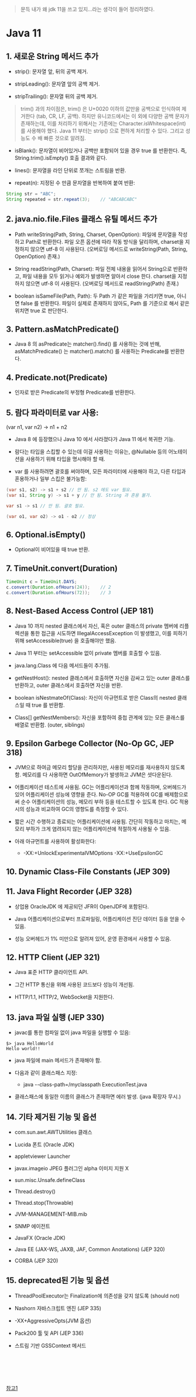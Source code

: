 > 문득 내가 왜 jdk 11을 쓰고 있지...라는 생각이 들어 정리하였다.

# Java 11

## 1. 새로운 String 메서드 추가
- strip(): 문자열 앞, 뒤의 공백 제거.

- stripLeading(): 문자열 앞의 공백 제거.

- stripTrailing(): 문자열 뒤의 공백 제거.

> trim() 과의 차이점은, trim() 은 U+0020 이하의 값만을 공백으로 인식하여 제거한다 (tab, CR, LF, 공백). 하지만 유니코드에서는 이 외에 다양한 공백 문자가 존재하는데, 이를 처리하기 위해서는 기존에는 Character.isWhitespace(int) 를 사용해야 했다. Java 11 부터는 strip() 으로 편하게 처리할 수 있다. 그리고 성능도 수 배 빠른 것으로 알려짐.

- isBlank(): 문자열이 비어있거나 공백만 포함되어 있을 경우 true 를 반환한다. 즉, String.trim().isEmpty() 호출 결과와 같다.

- lines(): 문자열을 라인 단위로 쪼개는 스트림을 반환.

- repeat(n): 지정된 수 만큼 문자열을 반복하여 붙여 반환:

```java
String str = "ABC";
String repeated = str.repeat(3);	// "ABCABCABC"
 ```



## 2. java.nio.file.Files 클래스 유틸 메서드 추가
- Path writeString(Path, String, Charset, OpenOption): 파일에 문자열을 작성하고 Path로 반환한다. 파일 오픈 옵션에 따라 작동 방식을 달리하며, charset을 지정하지 않으면 utf-8 이 사용된다. (오버로딩 메서드로 writeString(Path, String, OpenOption) 존재.)

- String readString(Path, Charset): 파일 전체 내용을 읽어서 String으로 반환하고, 파일 내용을 모두 읽거나 예외가 발생하면 알아서 close 한다. charset을 지정하지 않으면 utf-8 이 사용된다. (오버로딩 메서드로 readString(Path) 존재.)

- boolean isSameFile(Path, Path): 두 Path 가 같은 파일을 가리키면 true, 아니면 false 를 반환한다. 파일이 실제로 존재하지 않아도, Path 를 기준으로 해서 같은 위치면 true 로 판단한다.

 

## 3. Pattern.asMatchPredicate()
- Java 8 의 asPredicate는 matcher().find() 를 사용하는 것에 반해, asMatchPredicate() 는 matcher().match() 를 사용하는 Predicate를 반환한다.

 

## 4. Predicate.not(Predicate)
- 인자로 받은 Predicate의 부정형 Predicate를 반환한다.

 

## 5. 람다 파라미터로 var 사용:
(var n1, var n2) -> n1 + n2
- Java 8 에 등장했으나 Java 10 에서 사라졌다가 Java 11 에서 복귀한 기능.

- 람다는 타입을 스킵할 수 있는데 이걸 사용하는 이유는, @Nullable 등의 어노테이션을 사용하기 위해 타입을 명시해야 할 때.

- var 를 사용하려면 괄호를 써야하며, 모든 파라미터에 사용해야 하고, 다른 타입과 혼용하거나 일부 스킵은 불가능함:

```java 
(var s1, s2) -> s1 + s2 // 안 됨. s2 에도 var 필요.
(var s1, String y) -> s1 + y // 안 됨. String 과 혼용 불가.

var s1 -> s1 // 안 됨. 괄호 필요.

(var o1, var o2) -> o1 - o2 // 정상
 ```



## 6. Optional.isEmpty()
- Optional이 비어있을 때 true 반환.

 

## 7. TimeUnit.convert(Duration)
```java
TimeUnit c = TimeUnit.DAYS;
c.convert(Duration.ofHours(24));	// 2
c.convert(Duration.ofHours(72));	// 3
 ```
 
 

## 8. Nest-Based Access Control (JEP 181)
- Java 10 까지 nested 클래스에서 자신, 혹은 outer 클래스의 private 멤버에 리플렉션을 통한 접근을 시도하면 IllegalAccessException 이 발생했고, 이를 피하기 위해 setAccessible(true) 을 호출해야만 했음.

- Java 11 부터는 setAccessible 없이 private 멤버를 호출할 수 있음.

- java.lang.Class 에 다음 메서드들이 추가됨.

- getNestHost(): nested 클래스에서 호출하면 자신을 감싸고 있는 outer 클래스를 반환하고, outer 클래스에서 호출하면 자신을 반환.

- boolean isNestmateOf(Class): 자신이 아규먼트로 받은 Class의 nested 클래스일 때 true 를 반환함.

- Class[] getNestMembers(): 자신을 포함하여 중첩 관계에 있는 모든 클래스를 배열로 반환함. (outer, siblings)

 

## 9. Epsilon Garbege Collector (No-Op GC, JEP 318)
- JVM으로 하여금 메모리 할당을 관리하지만, 사용된 메모리를 재사용하지 않도록 함. 메모리를 다 사용하면 OutOfMemory가 발생하고 JVM은 셧다운된다.

- 어플리케이션 테스트에 사용됨. GC는 어플리케이션과 함께 작동하며, 오버헤드가 있어 어플리케이션 성능에 영향을 준다. No-OP GC를 적용하여 GC를 배제함으로써 순수 어플리케이션의 성능, 메모리 부하 등을 테스트할 수 있도록 한다. GC 적용 시의 성능과 비교하여 GC의 영향도를 측정할 수 있다.

- 짧은 시간 수행하고 종료되는 어플리케이션에 사용됨. 간단히 작동하고 마치는, 메모리 부하가 크게 염려되지 않는 어플리케이션에 적절하게 사용될 수 있음.

- 아래 아규먼트를 사용하여 활성화한다:
   - -XX:+UnlockExperimentalVMOptions -XX:+UseEpsilonGC
 

## 10. Dynamic Class-File Constants (JEP 309)
 

## 11. Java Flight Recorder  (JEP 328)
- 상업용 OracleJDK 에 제공되던 JFR이 OpenJDF에 포함된다.

- Java 어플리케이션으로부터 프로파일링, 어플리케이션 진단 데이터 등을 얻을 수 있음.

- 성능 오버헤드가 1% 미만으로 알려져 있어, 운영 환경에서 사용할 수 있음.

 

## 12. HTTP Client (JEP 321)
- Java 표준 HTTP 클라이언트 API.

- 그간 HTTP 통신을 위해 사용된 코드보다 성능이 개선됨.

- HTTP/1.1, HTTP/2, WebSocket을 지원한다. 

 

## 13. java 파일 실행 (JEP 330)
- javac를 통한 컴파일 없이 java 파일을 실행할 수 있음:
```
$> java HelloWorld
Hello world!!
```
- java 파일에 main 메서드가 존재해야 함.

- 다음과 같이 클래스패스 지정:
   - java --class-path=/myclasspath ExecutionTest.java

- 클래스패스에 동일한 이름의 클래스가 존재하면 에러 발생. (java 확장자 무시.)

 

## 14. 기타 제거된 기능 및 옵션
- com.sun.awt.AWTUtilities 클래스

- Lucida 폰트 (Oracle JDK)

- appletviewer Launcher

- javax.imageio JPEG 플러그인 alpha 이미지 지원 X

- sun.misc.Unsafe.defineClass

- Thread.destroy()

- Thread.stop(Throwable)

- JVM-MANAGEMENT-MIB.mib

- SNMP 에이전트

- JavaFX (Oracle JDK)

- Java EE (JAX-WS, JAXB, JAF, Common Anotations) (JEP 320)

- CORBA (JEP 320)

 

## 15. deprecated된 기능 및 옵션
- ThreadPoolExecutor는 Finalization에 의존성을 갖지 않도록 (should not)

- Nashorn 자바스크립트 엔진 (JEP 335)

- -XX+AggressiveOpts(JVM 옵션)

- Pack200 툴 및 API (JEP 336)

- 스트림 기반 GSSContext 메서드


<br>
<br>
<br>
<br>

[참고1](https://parkcheolu.tistory.com/174)
